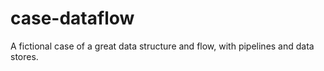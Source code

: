# case-dataflow
A fictional case of a great data structure and flow, with pipelines and data stores.
